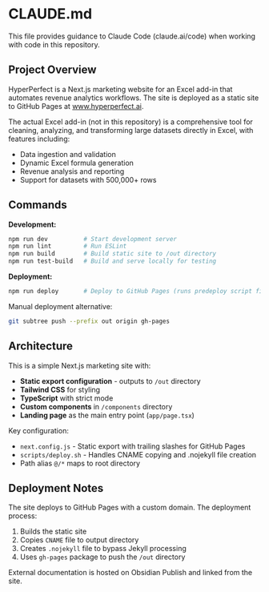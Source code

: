 # CLAUDE.md

This file provides guidance to Claude Code (claude.ai/code) when working with code in this repository.

## Project Overview

HyperPerfect is a Next.js marketing website for an Excel add-in that automates revenue analytics workflows. The site is deployed as a static site to GitHub Pages at www.hyperperfect.ai.

The actual Excel add-in (not in this repository) is a comprehensive tool for cleaning, analyzing, and transforming large datasets directly in Excel, with features including:
- Data ingestion and validation
- Dynamic Excel formula generation
- Revenue analysis and reporting
- Support for datasets with 500,000+ rows

## Commands

**Development:**
```bash
npm run dev          # Start development server
npm run lint         # Run ESLint
npm run build        # Build static site to /out directory
npm run test-build   # Build and serve locally for testing
```

**Deployment:**
```bash
npm run deploy       # Deploy to GitHub Pages (runs predeploy script first)
```

Manual deployment alternative:
```bash
git subtree push --prefix out origin gh-pages
```

## Architecture

This is a simple Next.js marketing site with:
- **Static export configuration** - outputs to `/out` directory
- **Tailwind CSS** for styling
- **TypeScript** with strict mode
- **Custom components** in `/components` directory
- **Landing page** as the main entry point (`app/page.tsx`)

Key configuration:
- `next.config.js` - Static export with trailing slashes for GitHub Pages
- `scripts/deploy.sh` - Handles CNAME copying and .nojekyll file creation
- Path alias `@/*` maps to root directory

## Deployment Notes

The site deploys to GitHub Pages with a custom domain. The deployment process:
1. Builds the static site
2. Copies `CNAME` file to output directory
3. Creates `.nojekyll` file to bypass Jekyll processing
4. Uses `gh-pages` package to push the `/out` directory

External documentation is hosted on Obsidian Publish and linked from the site.